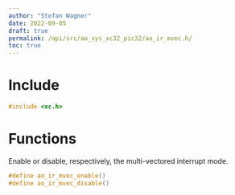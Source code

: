 ```yaml
---
author: "Stefan Wagner"
date: 2022-09-05
draft: true
permalink: /api/src/ao_sys_xc32_pic32/ao_ir_mvec.h/
toc: true
---
```


# Include

```c
#include <xc.h>
```

# Functions

Enable or disable, respectively, the multi-vectored interrupt mode.

```c
#define ao_ir_mvec_enable()
#define ao_ir_mvec_disable()
```
